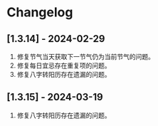 # Changelog


## [1.3.14] - 2024-02-29
1. 修复节气当天获取下一节气仍为当前节气的问题。
2. 修复每日宜忌存在重复项的问题。
3. 修复八字转阳历存在遗漏的问题。

## [1.3.15] - 2024-03-19
1. 修复八字转阳历存在遗漏的问题。
